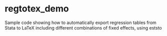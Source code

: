 # regtotex_demo
Sample code showing how to automatically export regression tables from Stata to LaTeX including different combinations of fixed effects, using eststo
